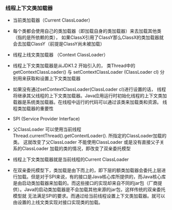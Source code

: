  ### 线程上下文类加载器
 
* 当前类加载器（Current ClassLoader）

* 每个类都会使用自己的类加载器（即加载自身的类加载器）来去加载其他类（指的是所依赖的类），
如果ClassX引用了ClassY那么ClassX的类加载器就会去加载ClassY（前提是ClassY尚未被加载）

* 线程上线文类加载器 （Context ClassLoader）

* 线程上下文类加载器是从JDK1.2 开始引入的， 类Thread中的getContextClassLoader() 与 setContextClassLoader (ClassLoader cl)
分别用来获取和设置上下文类加载器

* 如果没有通过setContextClassLoader(ClassLoader cl)进行设置的话， 线程将继承其父线程的上下文类加载器。Java应用运行时初始化线程的上下文类加载器是系统类加载器。在线程中运行的代码可以通过该类来加载类和资源。
线程类加载器的重要性

* SPI (Service Provider Interface)
* 父ClassLoader 可以使用当前线程Thread.currentThread().getContextLoader(). 所指定的ClassLoader加载的类。
这就改变了父ClassLoader 不能使用ClassLoader 或是没有直接父子关系的ClassLoader 加载的类的情况，即改变了双亲委托模型

* 线程上下文类加载器就是当前线程的Current ClassLoader

* 在双亲委托模型下，类加载是由下而上的，即下层的额类加载器会委托上层进行加载。但是对于SPI来说，有的接口是Java核心库所提供的，而Java核心库
是由启动类加载器来加载的。而这些接口的实现却来自不同的jar包（厂商提供）。Java的启动类加载器是不会加载其他来源的jar包，这样传统的双亲委托模型就
无法满足SPI的要求。而通过给当前线程设置上下文类加载器。就可以由设置的上线文类实现对接口实现类的加载。